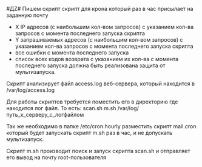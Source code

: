 #ДZ#
Пишем скрипт скрипт для крона
который раз в час присылает на заданную почту
- X IP адресов (с наибольшим кол-вом запросов) с указанием кол-ва запросов c момента последнего запуска скрипта
- Y запрашиваемых адресов (с наибольшим кол-вом запросов) с указанием кол-ва запросов c момента последнего запуска скрипта
- все ошибки c момента последнего запуска
- список всех кодов возврата с указанием их кол-ва с момента последнего запуска
должна быть реализована защита от мультизапуска.



Скрипт анализирует файл access.log веб-сервера, который находится в /var/log/access.log

Для работы скриптов требуется поместить его в директорию где находится лог файл. То есть:
scan.sh m.sh /var/log/путь_к_серверу_с_логфайлом

Так же необходимо в папке /etc/cron.hourly разместить скрипт mail.cron который будет запускать скрипт m.sh раз в час, и не допускать мультизапуск.

Скрипт m.sh производит  поиск и запуск скрипта scan.sh и отправляет его вывод на почту root-пользователя
